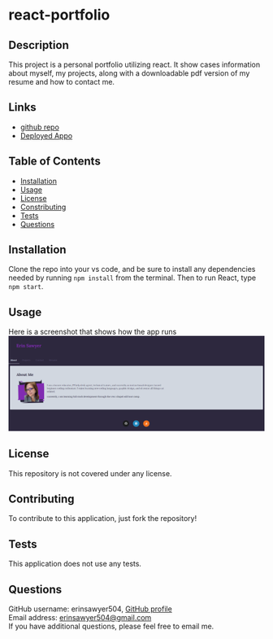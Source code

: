 # react-portfolio

## Description
This project is a personal portfolio utilizing react.  It show cases information about myself, my projects, along with a downloadable pdf version of my resume and how to contact me.  

## Links
- [github repo](https://github.com/erinsawyer504/react-portfolio)
- [Deployed Appo](https://erinsawyer504.github.io/react-portfolio/)

## Table of Contents
- [Installation](#installation)  
- [Usage](#usage)  
- [License](#license)  
- [Constributing](#contributing)  
- [Tests](#tests)  
- [Questions](#questions)

## Installation
Clone the repo into your vs code, and be sure to install any dependencies needed by running `npm install` from the terminal.  Then to run React, type `npm start`.

## Usage
Here is a screenshot that shows how the app runs
![Demo of React Portfolio](https://github.com/erinsawyer504/react-portfolio/blob/main/react-portfolio/src/assets/esawyerportfolio.PNG?raw=true)

## License
This repository is not covered under any license.

## Contributing
To contribute to this application, just fork the repository!

## Tests
This application does not use any tests.

## Questions
GitHub username: erinsawyer504, 
[GitHub profile](https://www.github.com/erinsawyer504)    
Email address: erinsawyer504@gmail.com  
If you have additional questions, please feel free to email me.